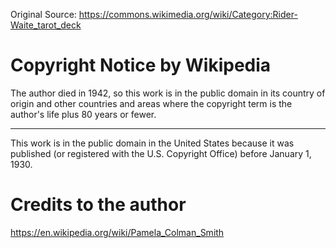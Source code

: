 Original Source: https://commons.wikimedia.org/wiki/Category:Rider-Waite_tarot_deck

# Copyright Notice by Wikipedia

The author died in 1942, so this work is in the public domain in its country of
origin and other countries and areas where the copyright term is the author's
life plus 80 years or fewer.

------

This work is in the public domain in the United States because it was published
(or registered with the U.S. Copyright Office) before January 1, 1930.

# Credits to the author

https://en.wikipedia.org/wiki/Pamela_Colman_Smith
